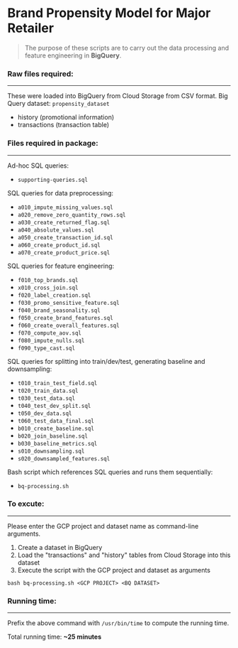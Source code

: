# Brand Propensity Model for Major Retailer

> The purpose of these scripts are to carry out the data processing and
> feature engineering in **BigQuery**.


### Raw files required:
------
These were loaded into BigQuery from Cloud Storage from CSV format.
Big Query dataset: `propensity_dataset`
- history (promotional information)
- transactions (transaction table)


### Files required in package:
------

Ad-hoc SQL queries:
- `supporting-queries.sql`

SQL queries for data preprocessing:
- `a010_impute_missing_values.sql`
- `a020_remove_zero_quantity_rows.sql`
- `a030_create_returned_flag.sql`
- `a040_absolute_values.sql`
- `a050_create_transaction_id.sql`
- `a060_create_product_id.sql`
- `a070_create_product_price.sql`

SQL queries for feature engineering:
- `f010_top_brands.sql`
- `x010_cross_join.sql`
- `f020_label_creation.sql`
- `f030_promo_sensitive_feature.sql`
- `f040_brand_seasonality.sql`
- `f050_create_brand_features.sql`
- `f060_create_overall_features.sql`
- `f070_compute_aov.sql`
- `f080_impute_nulls.sql`
- `f090_type_cast.sql`

SQL queries for splitting into train/dev/test, generating baseline and downsampling:
- `t010_train_test_field.sql`
- `t020_train_data.sql`
- `t030_test_data.sql`
- `t040_test_dev_split.sql`
- `t050_dev_data.sql`
- `t060_test_data_final.sql`
- `b010_create_baseline.sql`
- `b020_join_baseline.sql`
- `b030_baseline_metrics.sql`
- `s010_downsampling.sql`
- `s020_downsampled_features.sql`

Bash script which references SQL queries and runs them sequentially:
- `bq-processing.sh`


### To excute:
------
Please enter the GCP project and dataset name as command-line arguments.

1) Create a dataset in BigQuery
2) Load the "transactions" and "history" tables from Cloud Storage into this dataset
3) Execute the script with the GCP project and dataset as arguments

```
bash bq-processing.sh <GCP PROJECT> <BQ DATASET>
```

### Running time:
------
Prefix the above command with `/usr/bin/time` to compute the running time.

Total running time: **~25 minutes**
